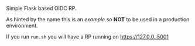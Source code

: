 Simple Flask based OIDC RP.

As hinted by the name this is an *example* so **NOT** to be used in a 
production environment. 

If you run `run.sh` you will have a RP running on https://127.0.0.:5001
